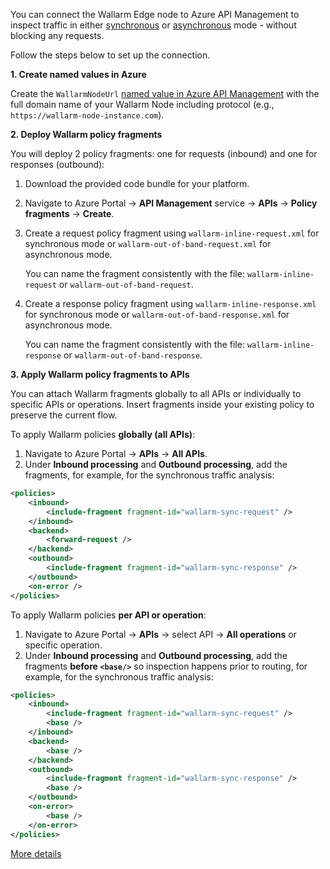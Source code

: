 # Azure APIM for wizard

You can connect the Wallarm Edge node to Azure API Management to inspect traffic in either [synchronous](../inline/overview.md) or [asynchronous](../oob/overview.md) mode - without blocking any requests.

Follow the steps below to set up the connection.

**1. Create named values in Azure**

Create the `WallarmNodeUrl` [named value in Azure API Management](https://learn.microsoft.com/en-us/azure/api-management/api-management-howto-properties?tabs=azure-portal) with the full domain name of your Wallarm Node including protocol (e.g., `https://wallarm-node-instance.com`).

**2. Deploy Wallarm policy fragments**

You will deploy 2 policy fragments: one for requests (inbound) and one for responses (outbound):

1. Download the provided code bundle for your platform.
1. Navigate to Azure Portal → **API Management** service → **APIs** → **Policy fragments** → **Create**.
1. Create a request policy fragment using `wallarm-inline-request.xml` for synchronous mode or `wallarm-out-of-band-request.xml` for asynchronous mode.

    You can name the fragment consistently with the file: `wallarm-inline-request` or `wallarm-out-of-band-request`.
1. Create a response policy fragment using `wallarm-inline-response.xml` for synchronous mode or `wallarm-out-of-band-response.xml` for asynchronous mode.
   
    You can name the fragment consistently with the file: `wallarm-inline-response` or `wallarm-out-of-band-response`.

**3. Apply Wallarm policy fragments to APIs**

You can attach Wallarm fragments globally to all APIs or individually to specific APIs or operations. Insert fragments inside your existing policy to preserve the current flow.

To apply Wallarm policies **globally (all APIs)**:

1. Navigate to Azure Portal → **APIs** → **All APIs**.
1. Under **Inbound processing** and **Outbound processing**, add the fragments, for example, for the synchronous traffic analysis:

```xml hl_lines="2-4 8-10"
<policies>
    <inbound>
        <include-fragment fragment-id="wallarm-sync-request" />
    </inbound>
    <backend>
        <forward-request />
    </backend>
    <outbound>
        <include-fragment fragment-id="wallarm-sync-response" />
    </outbound>
    <on-error />
</policies>
```

To apply Wallarm policies **per API or operation**:

1. Navigate to Azure Portal → **APIs** → select API → **All operations** or specific operation.
1. Under **Inbound processing** and **Outbound processing**, add the fragments **before `<base/>`** so inspection happens prior to routing, for example, for the synchronous traffic analysis:

```xml hl_lines="2-6 10-13"
<policies>
    <inbound>
        <include-fragment fragment-id="wallarm-sync-request" />
        <base />
    </inbound>
    <backend>
        <base />
    </backend>
    <outbound>
        <include-fragment fragment-id="wallarm-sync-response" />
        <base />
    </outbound>
    <on-error>
        <base />
    </on-error>
</policies>
```

[More details](azure-api-management.md)

<style>
  h1#azure-apim-for-wizard {
    display: none;
  }

  .md-footer {
    display: none;
  }

  .md-header {
    display: none;
  }

  .md-content__button {
    display: none;
  }

  .md-main {
    background-color: unset;
  }

  .md-grid {
    margin: unset;
  }

  button.md-top.md-icon {
    display: none;
  }

  .md-consent {
    display: none;
  }
</style>